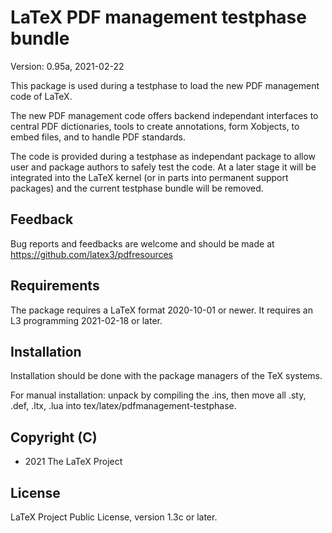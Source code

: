 # LaTeX PDF management testphase bundle

Version: 0.95a, 2021-02-22

This package is used during a testphase to load the new PDF management code
of LaTeX.

The new PDF management code offers backend independant interfaces to central
PDF dictionaries, tools to create annotations, form Xobjects, to embed
files, and to handle PDF standards.

The code is provided during a testphase as independant package to allow
user and package authors to safely test the code. At a later stage it will
be integrated into the LaTeX kernel (or in parts into permanent support
packages) and the current testphase bundle will be removed.

## Feedback
Bug reports and feedbacks are welcome and should be made at 
https://github.com/latex3/pdfresources

## Requirements 
The package requires a LaTeX format 2020-10-01 or newer.
It requires an L3 programming 2021-02-18 or later.

## Installation

Installation should be done with the package managers of the TeX systems.

For manual installation: unpack by compiling the .ins, then move all
.sty, .def, .ltx, .lua into tex/latex/pdfmanagement-testphase.


## Copyright (C)
* 2021 The LaTeX Project

## License
LaTeX Project Public License, version 1.3c or later.
